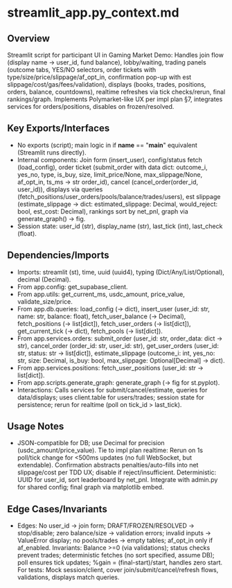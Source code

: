 # streamlit_app.py_context.md

## Overview
Streamlit script for participant UI in Gaming Market Demo: Handles join flow (display name → user_id, fund balance), lobby/waiting, trading panels (outcome tabs, YES/NO selectors, order tickets with type/size/price/slippage/af_opt_in, confirmation pop-up with est slippage/cost/gas/fees/validation), displays (books, trades, positions, orders, balance, countdowns), realtime refreshes via tick checks/rerun, final rankings/graph. Implements Polymarket-like UX per impl plan §7, integrates services for orders/positions, disables on frozen/resolved.

## Key Exports/Interfaces
- No exports (script); main logic in if __name__ == "__main__" equivalent (Streamlit runs directly).
- Internal components: Join form (insert_user), config/status fetch (load_config), order ticket (submit_order with data dict: outcome_i, yes_no, type, is_buy, size, limit_price/None, max_slippage/None, af_opt_in, ts_ms → str order_id), cancel (cancel_order(order_id, user_id)), displays via queries (fetch_positions/user_orders/pools/balance/trades/users), est slippage (estimate_slippage → dict: estimated_slippage: Decimal, would_reject: bool, est_cost: Decimal), rankings sort by net_pnl, graph via generate_graph() → fig.
- Session state: user_id (str), display_name (str), last_tick (int), last_check (float).

## Dependencies/Imports
- Imports: streamlit (st), time, uuid (uuid4), typing (Dict/Any/List/Optional), decimal (Decimal).
- From app.config: get_supabase_client.
- From app.utils: get_current_ms, usdc_amount, price_value, validate_size/price.
- From app.db.queries: load_config (→ dict), insert_user (user_id: str, name: str, balance: float), fetch_user_balance (→ Decimal), fetch_positions (→ list[dict]), fetch_user_orders (→ list[dict]), get_current_tick (→ dict), fetch_pools (→ list[dict]).
- From app.services.orders: submit_order (user_id: str, order_data: dict → str), cancel_order (order_id: str, user_id: str), get_user_orders (user_id: str, status: str → list[dict]), estimate_slippage (outcome_i: int, yes_no: str, size: Decimal, is_buy: bool, max_slippage: Optional[Decimal] → dict).
- From app.services.positions: fetch_user_positions (user_id: str → list[dict]).
- From app.scripts.generate_graph: generate_graph (→ fig for st.pyplot).
- Interactions: Calls services for submit/cancel/estimate, queries for data/displays; uses client.table for users/trades; session state for persistence; rerun for realtime (poll on tick_id > last_tick).

## Usage Notes
- JSON-compatible for DB; use Decimal for precision (usdc_amount/price_value). Tie to impl plan realtime: Rerun on 1s poll/tick change for <500ms updates (no full WebSocket, but extendable). Confirmation abstracts penalties/auto-fills into net slippage/cost per TDD UX; disable if reject/insufficient. Deterministic: UUID for user_id, sort leaderboard by net_pnl. Integrate with admin.py for shared config; final graph via matplotlib embed.

## Edge Cases/Invariants
- Edges: No user_id → join form; DRAFT/FROZEN/RESOLVED → stop/disable; zero balance/size → validation errors; invalid inputs → ValueError display; no pools/trades → empty tables; af_opt_in only if af_enabled. Invariants: Balance >=0 (via validations); status checks prevent trades; deterministic fetches (no sort specified, assume DB); poll ensures tick updates; %gain = (final-start)/start, handles zero start. For tests: Mock session/client, cover join/submit/cancel/refresh flows, validations, displays match queries.